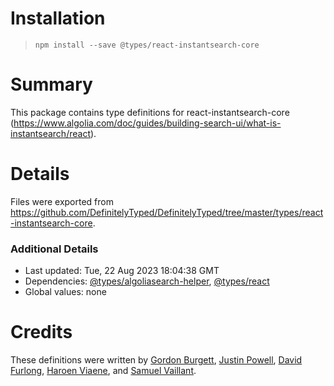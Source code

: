 # Installation
> `npm install --save @types/react-instantsearch-core`

# Summary
This package contains type definitions for react-instantsearch-core (https://www.algolia.com/doc/guides/building-search-ui/what-is-instantsearch/react).

# Details
Files were exported from https://github.com/DefinitelyTyped/DefinitelyTyped/tree/master/types/react-instantsearch-core.

### Additional Details
 * Last updated: Tue, 22 Aug 2023 18:04:38 GMT
 * Dependencies: [@types/algoliasearch-helper](https://npmjs.com/package/@types/algoliasearch-helper), [@types/react](https://npmjs.com/package/@types/react)
 * Global values: none

# Credits
These definitions were written by [Gordon Burgett](https://github.com/gburgett), [Justin Powell](https://github.com/jpowell), [David Furlong](https://github.com/davidfurlong), [Haroen Viaene](https://github.com/haroenv), and [Samuel Vaillant](https://github.com/samouss).
